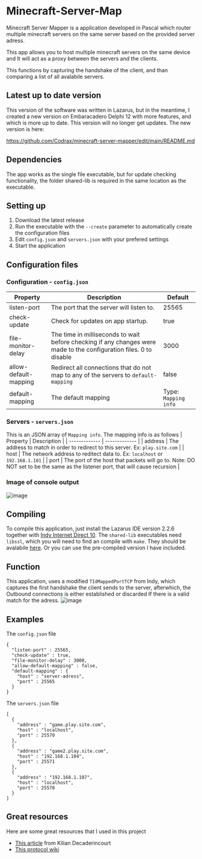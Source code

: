 # Minecraft-Server-Map
Minecraft Server Mapper is a application developed in Pascal which router multiple minecraft servers on the same server based on the provided server adress.

This app allows you to host multiple minecraft servers on the same device and It will act as a proxy between the servers and the clients.

This functions by capturing the handshake of the client, and than comparing a list of all avalabile servers.

## Latest up to date version
This version of the software was written in Lazarus, but in the meantime, I created a new version on Embaracadero Delphi 12 with more features, and which is more up to date. This version will no longer get updates. The new version is here:

https://github.com/Codrax/minecraft-server-mapper/edit/main/README.md

## Dependencies
The app works as the single file executable, but for update checking functionality, the folder shared-lib is required in the same location as the executable.

## Setting up
1) Download the latest release
2) Run the executable with the `--create` parameter to automatically create the configuration files
3) Edit `config.json` and `servers.json` with your prefered settings
4) Start the application

## Configuration files
### Configuration - `config.json`
| Property | Description | Default |
| ------------- | ------------- | ------------- |
| listen-port | The port that the server will listen to. | 25565 |
| check-update | Check for updates on app startup. | true |
| file-monitor-delay | The time in milliseconds to wait before checking if any changes were made to the configuration files. 0 to disable | 3000 |
| allow-default-mapping | Redirect all connections that do not map to any of the servers to `default-mapping` | false |
| default-mapping | The default mapping | Type: `Mapping info` |

### Servers - `servers.json`
This is an JSON array of `Mapping info`. The mapping info is as follows
| Property | Description |
| ------------- | ------------- |
| address | The address to match in order to redirect to this server. Ex: `play.site.com` |
| host | The network address to reditect data to. Ex: `localhost` or `192.168.1.101` |
| port | The port of the host that packets will go to. Note: DO NOT set to be the same as the listener port, that will cause recursion  |

### Image of console output
![image](https://github.com/Codrax/minecraft-server-map/assets/68193064/4a44dc9f-4263-4039-a78b-4e408248189a)

## Compiling
To compile this application, just install the Lazarus IDE version 2.2.6 together with [Indy Internet Direct 10](https://www.indyproject.org/download/). The `shared-lib` executables need `libssl`, which you will need to find an compile with `make`. They should be avalabile [here](https://www.indyproject.org/download/ssl/). Or you can use the pre-compiled version I have included.

## Function
This application, uses a modified `TIdMappedPortTCP` from Indy, which captures the first handshake the client sends to the server, afterwhich, the Outbound connections is either established or discarded If there is a valid match for the adress.
![image](https://github.com/Codrax/minecraft-server-map/assets/68193064/91b6a2cf-4ca6-4c61-baa8-3a26145c8f21)


## Examples
The `config.json` file
```
{
  "listen-port" : 25565,
  "check-update" : true,
  "file-monitor-delay" : 3000,
  "allow-default-mapping" : false,
  "default-mapping" : {
    "host" : "server-adress",
    "port" : 25565
  }
}
```

The `servers.json` file
```
[
  {
    "address" : "game.play.site.com",
    "host" : "localhost",
    "port" : 25570
  },
  {
    "address" : "game2.play.site.com",
    "host" : "192.168.1.104",
    "port" : 25571
  },
  {
    "address" : "192.168.1.107",
    "host" : "localhost",
    "port" : 25570
  }
]
```

## Great resources
Here are some great resources that I used in this project
 - [This article](https://dev.to/kiliandeca/we-built-a-minecraft-protocol-reverse-proxy-2e4f) from Kilian Decaderincourt
 - [This protocol wiki](https://wiki.vg/Protocol#Handshake)
